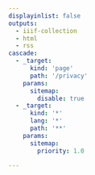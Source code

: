 ```yaml
---
displayinlist: false
outputs:
  - iiif-collection
  - html
  - rss
cascade:
  - _target:
      kind: 'page'
      path: '/privacy'
    params:
      sitemap:
        disable: true
  - _target:
      kind: '*'
      lang: '*'
      path: '**'
    params:
      sitemap:
        priority: 1.0

---
```

